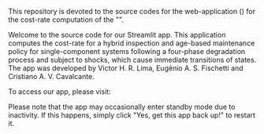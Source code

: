 This repository is devoted to the source codes for the web-application () for the cost-rate computation of the "".

Welcome to the source code for our Streamlit app. This application computes the cost-rate for a hybrid inspection and age-based maintenance policy for single-component systems following a four-phase degradation process and subject to shocks, which cause immediate transitions of states. The app was developed by Victor H. R. Lima, Eugênio A. S. Fischetti and Cristiano A. V. Cavalcante.

To access our app, please visit: 

Please note that the app may occasionally enter standby mode due to inactivity. If this happens, simply click "Yes, get this app back up!" to restart it.
